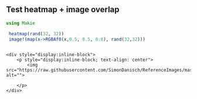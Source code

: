 ## Test heatmap + image overlap

```julia
using Makie

 heatmap(rand(32, 32))
 image!(map(x->RGBAf0(x,0.5, 0.5, 0.8), rand(32,32)))


```
```@raw html

<div style="display:inline-block">
    <p style="display:inline-block; text-align: center">
        <img src="https://raw.githubusercontent.com/SimonDanisch/ReferenceImages/master/gallery/test_heatmap___image_overlap/media/image.jpg" alt="">

    </p>
</div>

```
